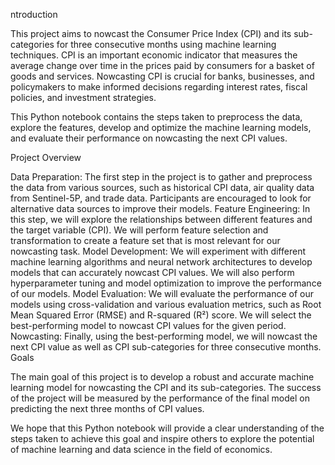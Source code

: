 ntroduction

This project aims to nowcast the Consumer Price Index (CPI) and its sub-categories for three consecutive months using machine learning techniques. CPI is an important economic indicator that measures the average change over time in the prices paid by consumers for a basket of goods and services. Nowcasting CPI is crucial for banks, businesses, and policymakers to make informed decisions regarding interest rates, fiscal policies, and investment strategies.

This Python notebook contains the steps taken to preprocess the data, explore the features, develop and optimize the machine learning models, and evaluate their performance on nowcasting the next CPI values.

Project Overview

Data Preparation: The first step in the project is to gather and preprocess the data from various sources, such as historical CPI data, air quality data from Sentinel-5P, and trade data. Participants are encouraged to look for alternative data sources to improve their models.
Feature Engineering: In this step, we will explore the relationships between different features and the target variable (CPI). We will perform feature selection and transformation to create a feature set that is most relevant for our nowcasting task.
Model Development: We will experiment with different machine learning algorithms and neural network architectures to develop models that can accurately nowcast CPI values. We will also perform hyperparameter tuning and model optimization to improve the performance of our models.
Model Evaluation: We will evaluate the performance of our models using cross-validation and various evaluation metrics, such as Root Mean Squared Error (RMSE) and R-squared (R²) score. We will select the best-performing model to nowcast CPI values for the given period.
Nowcasting: Finally, using the best-performing model, we will nowcast the next CPI value as well as CPI sub-categories for three consecutive months.
Goals

The main goal of this project is to develop a robust and accurate machine learning model for nowcasting the CPI and its sub-categories. The success of the project will be measured by the performance of the final model on predicting the next three months of CPI values.

We hope that this Python notebook will provide a clear understanding of the steps taken to achieve this goal and inspire others to explore the potential of machine learning and data science in the field of economics.
